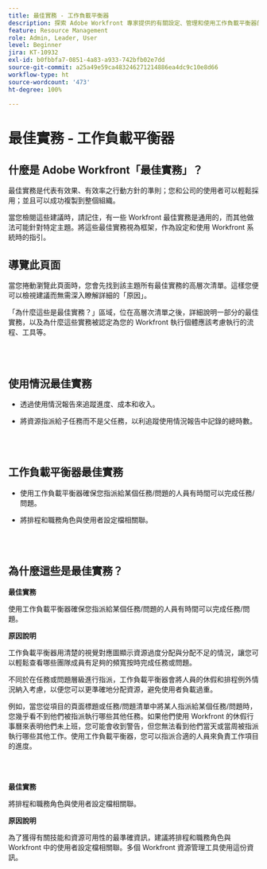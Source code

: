 ```yaml
---
title: 最佳實務 - 工作負載平衡器
description: 探索 Adobe Workfront 專家提供的有關設定、管理和使用工作負載平衡器的最佳實務建議。
feature: Resource Management
role: Admin, Leader, User
level: Beginner
jira: KT-10932
exl-id: b0fbbfa7-0851-4a83-a933-742bfb02e7dd
source-git-commit: a25a49e59ca483246271214886ea4dc9c10e8d66
workflow-type: ht
source-wordcount: '473'
ht-degree: 100%

---
```


# 最佳實務 - 工作負載平衡器

## 什麼是 Adobe Workfront「最佳實務」？

最佳實務是代表有效果、有效率之行動方針的準則；您和公司的使用者可以輕鬆採用；並且可以成功複製到整個組織。

當您檢閱這些建議時，請記住，有一些 Workfront 最佳實務是通用的，而其他做法可能針對特定主題。將這些最佳實務視為框架，作為設定和使用 Workfront 系統時的指引。

## 導覽此頁面

當您捲動瀏覽此頁面時，您會先找到該主題所有最佳實務的高層次清單。這樣您便可以檢視建議而無需深入瞭解詳細的「原因」。

「為什麼這些是最佳實務？」區域，位在高層次清單之後，詳細說明一部分的最佳實務，以及為什麼這些實務被認定為您的 Workfront 執行個體應該考慮執行的流程、工具等。

</br>
</br>

## 使用情況最佳實務

* 透過使用情況報告來追蹤進度、成本和收入。

* 將資源指派給子任務而不是父任務，以利追蹤使用情況報告中記錄的總時數。

</br>
</br>


## 工作負載平衡器最佳實務

* 使用工作負載平衡器確保您指派給某個任務/問題的人員有時間可以完成任務/問題。

* 將排程和職務角色與使用者設定檔相關聯。

</br>
</br>


## 為什麼這些是最佳實務？

**最佳實務**

使用工作負載平衡器確保您指派給某個任務/問題的人員有時間可以完成任務/問題。



**原因說明**

工作負載平衡器用清楚的視覺對應圖顯示資源過度分配與分配不足的情況，讓您可以輕鬆查看哪些團隊成員有足夠的頻寬按時完成任務或問題。



不同於在任務或問題層級進行指派，工作負載平衡器會將人員的休假和排程例外情況納入考慮，以便您可以更準確地分配資源，避免使用者負載過重。



例如，當您從項目的頁面標題或任務/問題清單中將某人指派給某個任務/問題時，您幾乎看不到他們被指派執行哪些其他任務。如果他們使用 Workfront 的休假行事曆來表明他們未上班，您可能會收到警告，但您無法看到他們當天或當周被指派執行哪些其他工作。使用工作負載平衡器，您可以指派合適的人員來負責工作項目的進度。


</br>
</br>

**最佳實務**

將排程和職務角色與使用者設定檔相關聯。



**原因說明**

為了獲得有關技能和資源可用性的最準確資訊，建議將排程和職務角色與 Workfront 中的使用者設定檔相關聯。多個 Workfront 資源管理工具使用這份資訊。
